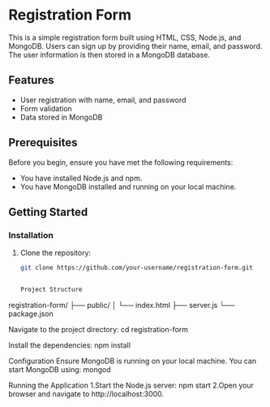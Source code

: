 # Registration Form

This is a simple registration form built using HTML, CSS, Node.js, and MongoDB. Users can sign up by providing their name, email, and password. The user information is then stored in a MongoDB database.

## Features

- User registration with name, email, and password
- Form validation
- Data stored in MongoDB

## Prerequisites

Before you begin, ensure you have met the following requirements:

- You have installed Node.js and npm.
- You have MongoDB installed and running on your local machine.

## Getting Started

### Installation

1. Clone the repository:

   ```sh
   git clone https://github.com/your-username/registration-form.git


   Project Structure
registration-form/
├── public/
│   └── index.html
├── server.js
└── package.json


Navigate to the project directory:
cd registration-form



Install the dependencies:
npm install


Configuration
Ensure MongoDB is running on your local machine. You can start MongoDB using:
mongod


Running the Application
1.Start the Node.js server:
npm start
2.Open your browser and navigate to http://localhost:3000.

